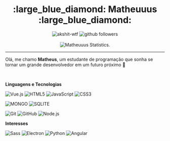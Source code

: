 <h1 align=center>:large_blue_diamond: Matheuuus :large_blue_diamond:</h1>

<p align="center">
    <img src="https://komarev.com/ghpvc/?username=matheuuus" alt="akshit-wtf" alt="Profile Views" />
    <img src="https://img.shields.io/github/followers/matheuuus?label=Follow&style=social" alt="github followers" /><br>
    <br>
    <img src="https://github-readme-stats.vercel.app/api?username=matheuuus&show_icons=true&custom_title=Matheus%20Github%20Stats&theme=tokyonight" alt="Matheuuus Statistics." />
    
</p>
<hr>

Olá, me chamo **Matheus**, um estudante de programação que sonha se tornar um grande desenvolvedor em um futuro próximo :rocket:

<br>

**Linguagens e Tecnologias**

![Vue.js](https://img.shields.io/badge/-Vue.js-000000?style=for-the-badge&logo=vue.js&logoColor=41B883)
![HTML5](https://img.shields.io/badge/-HTML5-000000?style=for-the-badge&logo=HTML5)
![JavaScript](https://img.shields.io/badge/-JavaScript-000000?style=for-the-badge&logo=javascript)
![CSS3](https://img.shields.io/badge/-CSS3-000000?style=for-the-badge&logo=CSS3)

![MONGO](https://img.shields.io/badge/-mongo%20db-000000?style=for-the-badge&logo=mongodb)
![SQLITE](https://img.shields.io/badge/-Sqlite3-000000?style=for-the-badge&logo=sqlite)

![Git](https://img.shields.io/badge/-Git-000000?style=for-the-badge&logo=git&logoColor=F05032)
![GitHub](https://img.shields.io/badge/-GitHub-000000?style=for-the-badge&logo=github&logoColor=FFFFFF)
![Node.js](https://img.shields.io/badge/-Node.js-000000?style=for-the-badge&logo=node.js&logoColor=339933)

**Interesses**


![Sass](https://img.shields.io/badge/-Sass-000000?style=for-the-badge&logo=sass&logoColor=cd6799)
![Electron](https://img.shields.io/badge/-electron-000000?style=for-the-badge&logo=electron)
![Python](https://img.shields.io/badge/-python-000000?style=for-the-badge&logo=python)
![Angular](https://img.shields.io/badge/-angular-000000?style=for-the-badge&logo=angular)
